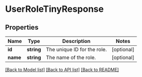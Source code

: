# UserRoleTinyResponse

## Properties
Name | Type | Description | Notes
------------ | ------------- | ------------- | -------------
**id** | **string** | The unique ID for the role. | [optional] 
**name** | **string** | The name of the role. | [optional] 

[[Back to Model list]](../README.md#documentation-for-models) [[Back to API list]](../README.md#documentation-for-api-endpoints) [[Back to README]](../README.md)



